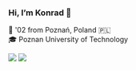 ### Hi, I’m Konrad 👋
📌 '02 from Poznań, Poland 🇵🇱 \
🎓 Poznan University of Technology

<img src="https://github-readme-stats.vercel.app/api?username=xKond3i&show_icons=true&theme=github_dark_dimmed"/>
<img src="https://github-readme-stats.vercel.app/api/top-langs/?username=xKond3i&theme=github_dark_dimmed&layout=compact&langs_count=6"/>

<!--
### I'm a Student, self-taught Web Developer and Designer 🎓💻🎨
- 📌 There isn't any special target worth sharing right now
- 💻 I'm obsessed with keeping my code *clean* as hell
- 🎨 I love to illustrate and design too
- 🎬 I also enjoy movies, series and games in my free time
- ☕ I've got 2 best friends while coding - tea and music

📫 You can reach me at:
- E-mail: [ceg.kond.biz@gmail.com](mailto:ceg.kond.biz@gmail.com)
- LinkedIn: [@ceg-konrad](https://www.linkedin.com/in/ceg-konrad/)
-->
